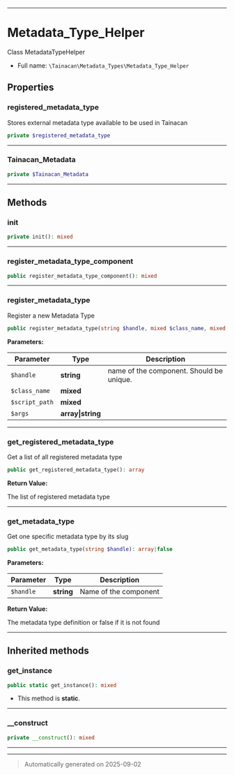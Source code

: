 ***

# Metadata_Type_Helper

Class MetadataTypeHelper



* Full name: `\Tainacan\Metadata_Types\Metadata_Type_Helper`



## Properties


### registered_metadata_type

Stores external metadata type available to be used in Tainacan

```php
private $registered_metadata_type
```






***

### Tainacan_Metadata



```php
private $Tainacan_Metadata
```






***

## Methods


### init



```php
private init(): mixed
```












***

### register_metadata_type_component



```php
public register_metadata_type_component(): mixed
```












***

### register_metadata_type

Register a new Metadata Type

```php
public register_metadata_type(string $handle, mixed $class_name, mixed $script_path, array|string $args = []): mixed
```








**Parameters:**

| Parameter | Type | Description |
|-----------|------|-------------|
| `$handle` | **string** | name of the component. Should be unique. |
| `$class_name` | **mixed** |  |
| `$script_path` | **mixed** |  |
| `$args` | **array&#124;string** |  |





***

### get_registered_metadata_type

Get a list of all registered metadata type

```php
public get_registered_metadata_type(): array
```









**Return Value:**

The list of registered metadata type




***

### get_metadata_type

Get one specific metadata type by its slug

```php
public get_metadata_type(string $handle): array|false
```








**Parameters:**

| Parameter | Type | Description |
|-----------|------|-------------|
| `$handle` | **string** | Name of the component |


**Return Value:**

The metadata type definition or false if it is not found




***


## Inherited methods


### get_instance



```php
public static get_instance(): mixed
```



* This method is **static**.








***

### __construct



```php
private __construct(): mixed
```












***


***
> Automatically generated on 2025-09-02
